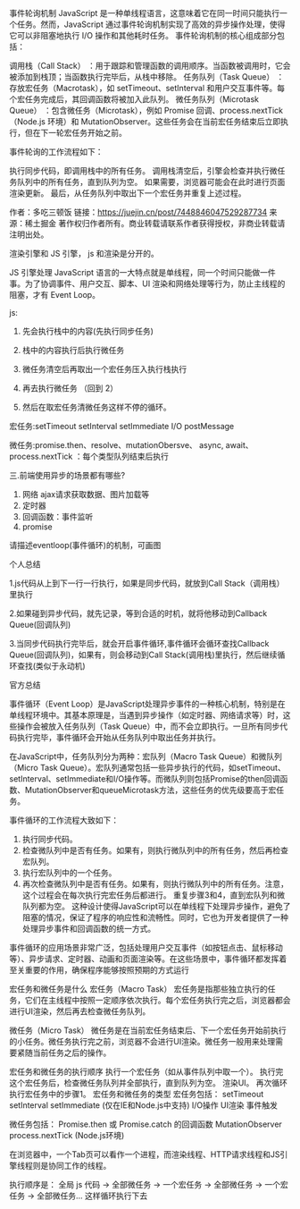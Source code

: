 事件轮询机制
JavaScript 是一种单线程语言，这意味着它在同一时间只能执行一个任务。然而，JavaScript 通过事件轮询机制实现了高效的异步操作处理，使得它可以非阻塞地执行 I/O 操作和其他耗时任务。
事件轮询机制的核心组成部分包括：

调用栈（Call Stack） ：用于跟踪和管理函数的调用顺序。当函数被调用时，它会被添加到栈顶；当函数执行完毕后，从栈中移除。
任务队列（Task Queue） ：存放宏任务（Macrotask），如 setTimeout、setInterval 和用户交互事件等。每个宏任务完成后，其回调函数将被加入此队列。
微任务队列（Microtask Queue） ：包含微任务（Microtask），例如 Promise 回调、process.nextTick（Node.js 环境）和 MutationObserver。这些任务会在当前宏任务结束后立即执行，但在下一轮宏任务开始之前。

事件轮询的工作流程如下：

执行同步代码，即调用栈中的所有任务。
调用栈清空后，引擎会检查并执行微任务队列中的所有任务，直到队列为空。
如果需要，浏览器可能会在此时进行页面渲染更新。
最后，从任务队列中取出下一个宏任务并重复上述过程。

作者：多吃三顿饭
链接：https://juejin.cn/post/7448846047529287734
来源：稀土掘金
著作权归作者所有。商业转载请联系作者获得授权，非商业转载请注明出处。


渲染引擎和 JS 引擎，
js 和渲染是分开的。

JS 引擎处理 JavaScript 语言的一大特点就是单线程，同一个时间只能做一件事。为了协调事件、用户交互、脚本、UI 渲染和网络处理等行为，防止主线程的阻塞，才有 Event Loop。

js: 
1. 先会执行栈中的内容(先执行同步任务) 

2. 栈中的内容执行后执行微任务 
3. 微任务清空后再取出一个宏任务压入执行栈执行 
4. 再去执行微任务 （回到 2）
5. 然后在取宏任务清微任务这样不停的循环。

宏任务:setTimeout setInterval setImmediate  I/O postMessage

微任务:promise.then、resolve、mutationObersve、 async, await、process.nextTick ：每个类型队列结束后执行



三.前端使用异步的场景都有哪些?
1. 网络 ajax请求获取数据、图片加载等
2. 定时器
3. 回调函数：事件监听
4. promise

请描述eventloop(事件循环)的机制，可画图


个人总结

1.js代码从上到下一行一行执行，如果是同步代码，就放到Call Stack（调用栈）里执行

2.如果碰到异步代码，就先记录，等到合适的时机，就将他移动到Callback Queue(回调队列)

3.当同步代码执行完毕后，就会开启事件循环,事件循环会循环查找Callback Queue(回调队列)，如果有，则会移动到Call Stack(调用栈)里执行，然后继续循环查找(类似于永动机)



官方总结

事件循环（Event Loop）是JavaScript处理异步事件的一种核心机制，特别是在单线程环境中。其基本原理是，当遇到异步操作（如定时器、网络请求等）时，这些操作会被放入任务队列（Task Queue）中，而不会立即执行。一旦所有同步代码执行完毕，事件循环会开始从任务队列中取出任务并执行。

在JavaScript中，任务队列分为两种：宏队列（Macro Task Queue）和微队列（Micro Task Queue）。宏队列通常包括一些异步执行的代码，如setTimeout、setInterval、setImmediate和I/O操作等。而微队列则包括Promise的then回调函数、MutationObserver和queueMicrotask方法，这些任务的优先级要高于宏任务。

事件循环的工作流程大致如下：

1. 执行同步代码。
2. 检查微队列中是否有任务。如果有，则执行微队列中的所有任务，然后再检查宏队列。
3. 执行宏队列中的一个任务。
4. 再次检查微队列中是否有任务。如果有，则执行微队列中的所有任务。注意，这个过程会在每次执行完宏任务后都进行。
重复步骤3和4，直到宏队列和微队列都为空。
这种设计使得JavaScript可以在单线程下处理异步操作，避免了阻塞的情况，保证了程序的响应性和流畅性。同时，它也为开发者提供了一种处理异步事件和回调函数的统一方式。

事件循环的应用场景非常广泛，包括处理用户交互事件（如按钮点击、鼠标移动等）、异步请求、定时器、动画和页面渲染等。在这些场景中，事件循环都发挥着至关重要的作用，确保程序能够按照预期的方式运行



宏任务和微任务是什么
宏任务（Macro Task）
宏任务是指那些独立执行的任务，它们在主线程中按照一定顺序依次执行。每个宏任务执行完之后，浏览器都会进行UI渲染，然后再去检查微任务队列。

微任务（Micro Task）
微任务是在当前宏任务结束后、下一个宏任务开始前执行的小任务。微任务执行完之前，浏览器不会进行UI渲染。微任务一般用来处理需要紧随当前任务之后的操作。

宏任务和微任务的执行顺序
执行一个宏任务（如从事件队列中取一个）。
执行完这个宏任务后，检查微任务队列并全部执行，直到队列为空。
渲染UI。
再次循环执行宏任务中的步骤1。
宏任务和微任务的类型
宏任务包括：
setTimeout
setInterval
setImmediate (仅在IE和Node.js中支持)
I/O操作
UI渲染
事件触发

微任务包括：
Promise.then 或 Promise.catch 的回调函数
MutationObserver
process.nextTick (Node.js环境)




在浏览器中，一个Tab页可以看作一个进程，而渲染线程、HTTP请求线程和JS引擎线程则是协同工作的线程。


执行顺序是：
全局 js 代码 -> 全部微任务 -> 一个宏任务 -> 全部微任务 -> 一个宏任务 -> 全部微任务... 这样循环执行下去